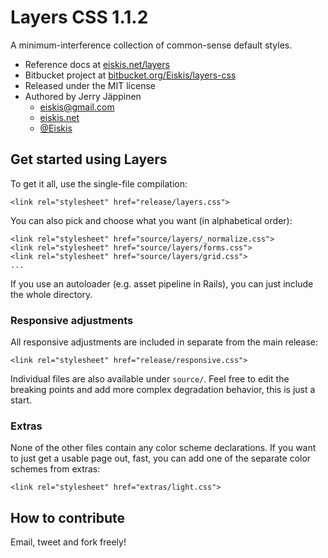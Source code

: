 
# Layers CSS 1.1.2

A minimum-interference collection of common-sense default styles.

- Reference docs at [eiskis.net/layers](http://eiskis.net/layers/)
- Bitbucket project at [bitbucket.org/Eiskis/layers-css](https://bitbucket.org/Eiskis/layers-css)
- Released under the MIT license
- Authored by Jerry Jäppinen
	- [eiskis@gmail.com](mailto:eiskis@gmail.com)
	- [eiskis.net](http://eiskis.net/)
	- [@Eiskis](https://twitter.com/Eiskis)



## Get started using Layers

To get it all, use the single-file compilation:

	<link rel="stylesheet" href="release/layers.css">

You can also pick and choose what you want (in alphabetical order):

	<link rel="stylesheet" href="source/layers/_normalize.css">
	<link rel="stylesheet" href="source/layers/forms.css">
	<link rel="stylesheet" href="source/layers/grid.css">
	...

If you use an autoloader (e.g. asset pipeline in Rails), you can just include the whole directory.



### Responsive adjustments

All responsive adjustments are included in separate from the main release:

	<link rel="stylesheet" href="release/responsive.css">

Individual files are also available under `source/`. Feel free to edit the breaking points and add more complex degradation behavior, this is just a start.



### Extras

None of the other files contain any color scheme declarations. If you want to just get a usable page out, fast, you can add one of the separate color schemes from extras:

	<link rel="stylesheet" href="extras/light.css">



## How to contribute

Email, tweet and fork freely!


